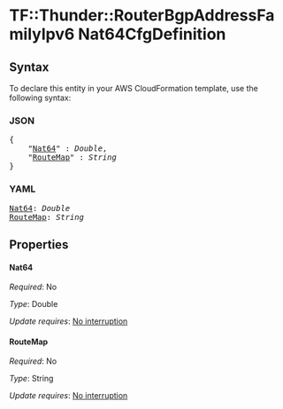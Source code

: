 # TF::Thunder::RouterBgpAddressFamilyIpv6 Nat64CfgDefinition

## Syntax

To declare this entity in your AWS CloudFormation template, use the following syntax:

### JSON

<pre>
{
    "<a href="#nat64" title="Nat64">Nat64</a>" : <i>Double</i>,
    "<a href="#routemap" title="RouteMap">RouteMap</a>" : <i>String</i>
}
</pre>

### YAML

<pre>
<a href="#nat64" title="Nat64">Nat64</a>: <i>Double</i>
<a href="#routemap" title="RouteMap">RouteMap</a>: <i>String</i>
</pre>

## Properties

#### Nat64

_Required_: No

_Type_: Double

_Update requires_: [No interruption](https://docs.aws.amazon.com/AWSCloudFormation/latest/UserGuide/using-cfn-updating-stacks-update-behaviors.html#update-no-interrupt)

#### RouteMap

_Required_: No

_Type_: String

_Update requires_: [No interruption](https://docs.aws.amazon.com/AWSCloudFormation/latest/UserGuide/using-cfn-updating-stacks-update-behaviors.html#update-no-interrupt)

